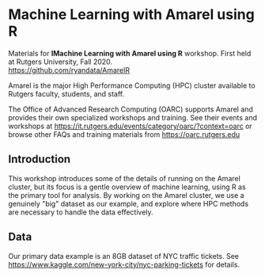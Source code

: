 # Machine Learning with Amarel using R

Materials for **IMachine Learning with Amarel using R** workshop. First held at Rutgers University, Fall 2020.  
<https://github.com/ryandata/AmarelR>

Amarel is the major High Performance Computing (HPC) cluster available to Rutgers faculty, students, and staff.

The Office of Advanced Research Computing (OARC) supports Amarel and provides their own specialized workshops and training.  See their events and workshops at
<https://it.rutgers.edu/events/category/oarc/?context=oarc> or browse other FAQs and training materials from 
<https://oarc.rutgers.edu>

## Introduction

This workshop introduces some of the details of running on the Amarel cluster, but its focus is a gentle overview of machine learning, using R as the primary tool for analysis.  By working on the Amarel cluster, we use a genuinely "big" dataset as our example, and explore where HPC methods are necessary to handle the data effectively.

## Data

Our primary data example is an 8GB dataset of NYC traffic tickets.  See 
<https://www.kaggle.com/new-york-city/nyc-parking-tickets>
for details.